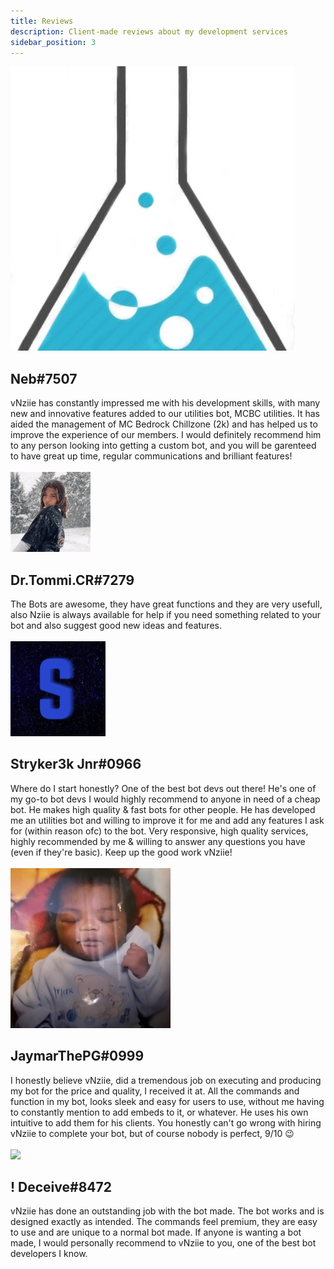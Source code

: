 ```yaml
---
title: Reviews
description: Client-made reviews about my development services
sidebar_position: 3
---
```


<div class="user-card">
  <div class="wrap">
    <div class="img">
      <img src="img/neb.png"/>
    </div>
    <div class="title">
      <h2>Neb#7507</h2>
    </div>
    <div class="text">
      vNziie has constantly impressed me with his development skills, with many new and innovative features added to our utilities bot, MCBC utilities. It has aided the management of MC Bedrock Chillzone (2k) and has helped us to improve the experience of our members. I would definitely recommend him to any person looking into getting a custom bot, and you will be garenteed to have great up time, regular communications and brilliant features!
    </div>
  </div>
</div>
<br/>
<div class="user-card">
  <div class="wrap">
    <div class="img">
      <img src="img/tommi.gif"/>
    </div>
    <div class="title">
      <h2>Dr.Tommi.CR#7279</h2>
    </div>
    <div class="text">
      The Bots are awesome, they have great functions and they are very usefull, also Nziie is always available for help if you need something related to your bot and also suggest good new ideas and features.
    </div>
  </div>
</div>
<br/>
<div class="user-card">
  <div class="wrap">
    <div class="img">
      <img src="img/stryker.png"/>
    </div>
    <div class="title">
      <h2>Stryker3k Jnr#0966</h2>
    </div>
    <div class="text">
      Where do I start honestly? One of the best bot devs out there! He's one of my go-to bot devs I would highly recommend to anyone in need of a cheap bot. He makes high quality & fast bots for other people. He has developed me an utilities bot and willing to improve it for me and add any features I ask for (within reason ofc) to the bot. Very responsive, high quality services, highly recommended by me & willing to answer any questions you have (even if they're basic). Keep up the good work vNziie!
    </div>
  </div>
</div>
<br/>
<div class="user-card">
  <div class="wrap">
    <div class="img">
      <img src="img/jaymar.png"/>
    </div>
    <div class="title">
      <h2>JaymarThePG#0999</h2>
    </div>
    <div class="text">
      I honestly believe vNziie, did a tremendous job on executing and producing my bot for the price and quality, I received it at. All the commands and function in my bot, looks sleek and easy for users to use, without me having to constantly mention to add embeds to it, or whatever. He uses his own intuitive to add them for his clients. You honestly can't go wrong with hiring vNziie to complete your bot, but of course nobody is perfect, 9/10 😉
    </div>
  </div>
</div>
<br/>
<div class="user-card">
  <div class="wrap">
    <div class="img">
      <img src="img/deceive.gif"/>
    </div>
    <div class="title">
      <h2>! Deceive#8472</h2>
    </div>
    <div class="text">
      vNziie has done an outstanding job with the bot made. The bot works and is designed exactly as intended. The commands feel premium, they are easy to use and are unique to a normal bot made. If anyone is wanting a bot made, I would personally recommend to vNziie to you, one of the best bot developers I know.
    </div>
  </div>
</div>
